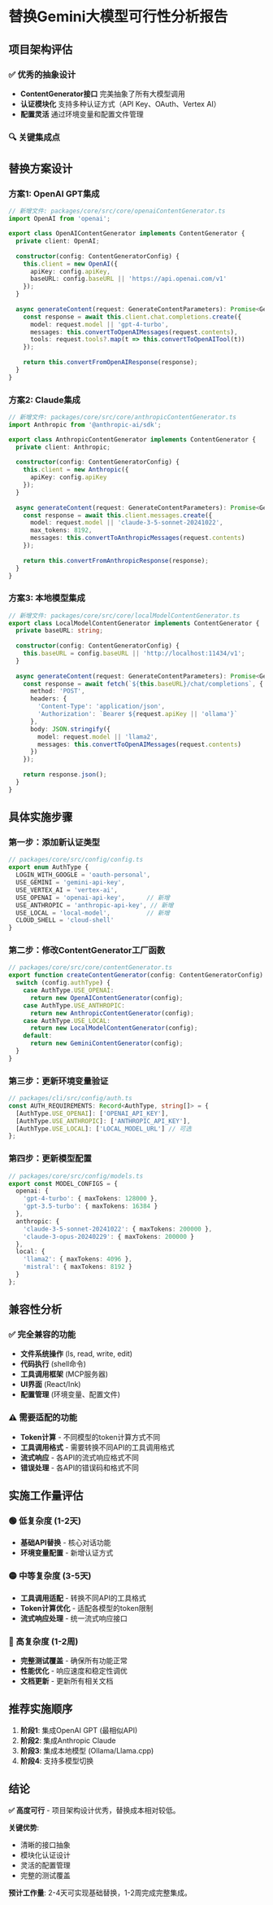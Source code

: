 # 替换Gemini大模型可行性分析报告

## 项目架构评估

### ✅ 优秀的抽象设计
- **ContentGenerator接口** 完美抽象了所有大模型调用
- **认证模块化** 支持多种认证方式（API Key、OAuth、Vertex AI）
- **配置灵活** 通过环境变量和配置文件管理

### 🔍 关键集成点

## 替换方案设计

### 方案1: OpenAI GPT集成
```typescript
// 新增文件: packages/core/src/core/openaiContentGenerator.ts
import OpenAI from 'openai';

export class OpenAIContentGenerator implements ContentGenerator {
  private client: OpenAI;
  
  constructor(config: ContentGeneratorConfig) {
    this.client = new OpenAI({
      apiKey: config.apiKey,
      baseURL: config.baseURL || 'https://api.openai.com/v1'
    });
  }
  
  async generateContent(request: GenerateContentParameters): Promise<GenerateContentResponse> {
    const response = await this.client.chat.completions.create({
      model: request.model || 'gpt-4-turbo',
      messages: this.convertToOpenAIMessages(request.contents),
      tools: request.tools?.map(t => this.convertToOpenAITool(t))
    });
    
    return this.convertFromOpenAIResponse(response);
  }
}
```

### 方案2: Claude集成
```typescript
// 新增文件: packages/core/src/core/anthropicContentGenerator.ts
import Anthropic from '@anthropic-ai/sdk';

export class AnthropicContentGenerator implements ContentGenerator {
  private client: Anthropic;
  
  constructor(config: ContentGeneratorConfig) {
    this.client = new Anthropic({
      apiKey: config.apiKey
    });
  }
  
  async generateContent(request: GenerateContentParameters): Promise<GenerateContentResponse> {
    const response = await this.client.messages.create({
      model: request.model || 'claude-3-5-sonnet-20241022',
      max_tokens: 8192,
      messages: this.convertToAnthropicMessages(request.contents)
    });
    
    return this.convertFromAnthropicResponse(response);
  }
}
```

### 方案3: 本地模型集成
```typescript
// 新增文件: packages/core/src/core/localModelContentGenerator.ts
export class LocalModelContentGenerator implements ContentGenerator {
  private baseURL: string;
  
  constructor(config: ContentGeneratorConfig) {
    this.baseURL = config.baseURL || 'http://localhost:11434/v1';
  }
  
  async generateContent(request: GenerateContentParameters): Promise<GenerateContentResponse> {
    const response = await fetch(`${this.baseURL}/chat/completions`, {
      method: 'POST',
      headers: {
        'Content-Type': 'application/json',
        'Authorization': `Bearer ${request.apiKey || 'ollama'}`
      },
      body: JSON.stringify({
        model: request.model || 'llama2',
        messages: this.convertToOpenAIMessages(request.contents)
      })
    });
    
    return response.json();
  }
}
```

## 具体实施步骤

### 第一步：添加新认证类型
```typescript
// packages/core/src/config/config.ts
export enum AuthType {
  LOGIN_WITH_GOOGLE = 'oauth-personal',
  USE_GEMINI = 'gemini-api-key',
  USE_VERTEX_AI = 'vertex-ai',
  USE_OPENAI = 'openai-api-key',      // 新增
  USE_ANTHROPIC = 'anthropic-api-key', // 新增
  USE_LOCAL = 'local-model',          // 新增
  CLOUD_SHELL = 'cloud-shell'
}
```

### 第二步：修改ContentGenerator工厂函数
```typescript
// packages/core/src/core/contentGenerator.ts
export function createContentGenerator(config: ContentGeneratorConfig): ContentGenerator {
  switch (config.authType) {
    case AuthType.USE_OPENAI:
      return new OpenAIContentGenerator(config);
    case AuthType.USE_ANTHROPIC:
      return new AnthropicContentGenerator(config);
    case AuthType.USE_LOCAL:
      return new LocalModelContentGenerator(config);
    default:
      return new GeminiContentGenerator(config);
  }
}
```

### 第三步：更新环境变量验证
```typescript
// packages/cli/src/config/auth.ts
const AUTH_REQUIREMENTS: Record<AuthType, string[]> = {
  [AuthType.USE_OPENAI]: ['OPENAI_API_KEY'],
  [AuthType.USE_ANTHROPIC]: ['ANTHROPIC_API_KEY'],
  [AuthType.USE_LOCAL]: ['LOCAL_MODEL_URL'] // 可选
};
```

### 第四步：更新模型配置
```typescript
// packages/core/src/config/models.ts
export const MODEL_CONFIGS = {
  openai: {
    'gpt-4-turbo': { maxTokens: 128000 },
    'gpt-3.5-turbo': { maxTokens: 16384 }
  },
  anthropic: {
    'claude-3-5-sonnet-20241022': { maxTokens: 200000 },
    'claude-3-opus-20240229': { maxTokens: 200000 }
  },
  local: {
    'llama2': { maxTokens: 4096 },
    'mistral': { maxTokens: 8192 }
  }
};
```

## 兼容性分析

### ✅ 完全兼容的功能
- **文件系统操作** (ls, read, write, edit)
- **代码执行** (shell命令)
- **工具调用框架** (MCP服务器)
- **UI界面** (React/Ink)
- **配置管理** (环境变量、配置文件)

### ⚠️ 需要适配的功能
- **Token计算** - 不同模型的token计算方式不同
- **工具调用格式** - 需要转换不同API的工具调用格式
- **流式响应** - 各API的流式响应格式不同
- **错误处理** - 各API的错误码和格式不同

## 实施工作量评估

### 🟢 低复杂度 (1-2天)
- **基础API替换** - 核心对话功能
- **环境变量配置** - 新增认证方式

### 🟡 中等复杂度 (3-5天)
- **工具调用适配** - 转换不同API的工具格式
- **Token计算优化** - 适配各模型的token限制
- **流式响应处理** - 统一流式响应接口

### 🔴 高复杂度 (1-2周)
- **完整测试覆盖** - 确保所有功能正常
- **性能优化** - 响应速度和稳定性调优
- **文档更新** - 更新所有相关文档

## 推荐实施顺序

1. **阶段1**: 集成OpenAI GPT (最相似API)
2. **阶段2**: 集成Anthropic Claude
3. **阶段3**: 集成本地模型 (Ollama/Llama.cpp)
4. **阶段4**: 支持多模型切换

## 结论

**✅ 高度可行** - 项目架构设计优秀，替换成本相对较低。

**关键优势**:
- 清晰的接口抽象
- 模块化认证设计
- 灵活的配置管理
- 完整的测试覆盖

**预计工作量**: 2-4天可实现基础替换，1-2周完成完整集成。